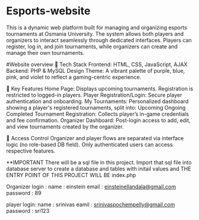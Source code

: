 # Esports-website
This is a dynamic web platform built for managing and organizing esports tournaments at Osmania University. 
The system allows both players and organizers to interact seamlessly through dedicated interfaces. 
Players can register, log in, and join tournaments, while organizers can create and manage their own tournaments.

#Website overview
🔧 Tech Stack
Frontend: HTML, CSS, JavaScript, AJAX
Backend: PHP & MySQL
Design Theme: A vibrant palette of purple, blue, pink, and violet to reflect a gaming-centric experience.

🌟 Key Features
Home Page: Displays upcoming tournaments. Registration is restricted to logged-in players.
Player Registration/Login: Secure player authentication and onboarding.
My Tournaments: Personalized dashboard showing a player's registered tournaments, split into:
Upcoming
Ongoing
Completed
Tournament Registration: Collects player’s in-game credentials and fee confirmation.
Organizer Dashboard: Post-login access to add, edit, and view tournaments created by the organizer.

🔐 Access Control
Organizer and player flows are separated via interface logic (no role-based DB field).
Only authenticated users can access respective features.

**IMPORTANT
There will be a sql file in this project. Import that sql file into database server to create a database and tables with 
initail values
and THE ENTRY POINT OF THIS PROJECT WILL BE index.php

Organizer login : 
name : einstein
email : einsteinellandala@gmail.com
password : 89

player login:
name : srinivas
eamil : srinivaspochempelly@gmail.com
password : sri123
